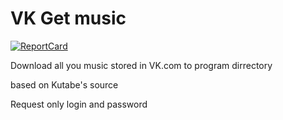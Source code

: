 # VK Get music

[![ReportCard](http://goreportcard.com/badge/wingrime/vkgetmusic)](http://goreportcard.com/report/wingrime/vkgetmusic)

Download all you music stored in VK.com to program dirrectory


based on Kutabe's source


Request only login and password

